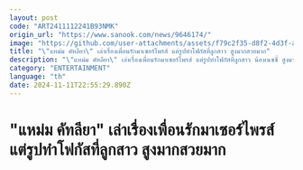```yaml
---
layout: post
code: "ART2411112241B93NMK"
origin_url: "https://www.sanook.com/news/9646174/"
image: "https://github.com/user-attachments/assets/f79c2f35-d8f2-4d3f-ab08-949eb50cd577"
title: "\"แหม่ม คัทลียา\" เล่าเรื่องเพื่อนรักมาเซอร์ไพรส์ แต่รูปทำโฟกัสที่ลูกสาว สูงมากสวยมาก"
description: "\"แหม่ม คัทลียา\" เล่าเรื่องเพื่อนรักมาเซอร์ไพรส์ แต่รูปทำโฟกัสที่ลูกสาว น้องเนซซี่ สูงมากสวยมาก"
category: "ENTERTAINMENT"
language: "th"
date: 2024-11-11T22:55:29.890Z
---
```


# "แหม่ม คัทลียา" เล่าเรื่องเพื่อนรักมาเซอร์ไพรส์ แต่รูปทำโฟกัสที่ลูกสาว สูงมากสวยมาก